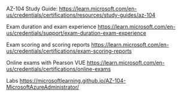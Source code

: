 
AZ-104 Study Guide:
https://learn.microsoft.com/en-us/credentials/certifications/resources/study-guides/az-104

Exam duration and exam experience
https://learn.microsoft.com/en-us/credentials/support/exam-duration-exam-experience

Exam scoring and scoring reports
https://learn.microsoft.com/en-us/credentials/certifications/exam-scoring-reports

Online exams with Pearson VUE
https://learn.microsoft.com/en-us/credentials/certifications/online-exams

Labs
https://microsoftlearning.github.io/AZ-104-MicrosoftAzureAdministrator/